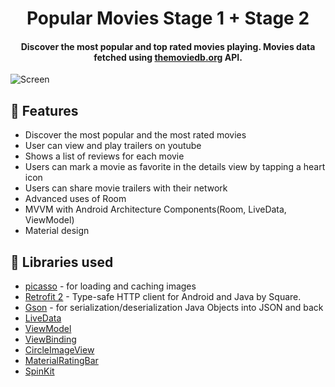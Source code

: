 <h1 align="center">Popular Movies Stage 1 + Stage 2</h1>
<h4 align="center">
	Discover the most popular and top rated movies playing. Movies data fetched using <a href="https://www.themoviedb.org/">themoviedb.org</a> API.
</h4>

![Screen](https://github.com/mohammedalsharif/PopularMoviesApp/blob/master/mockup/Mockup.jpg)

## 🌟 Features
*   Discover the most popular and the most rated movies
*   User can view and play trailers on youtube 
*   Shows a list of reviews for each movie
*   Users can mark a movie as favorite in the details view by tapping a heart icon 
*   Users can share movie trailers with their network
*   Advanced uses of Room
*   MVVM with Android Architecture Components(Room, LiveData, ViewModel)
*   Material design

## 📃 Libraries used

*   [picasso](https://github.com/square/picasso) - for loading and caching images 
*   [Retrofit 2](https://github.com/square/retrofit) - Type-safe HTTP client for Android and Java by Square. 
*   [Gson](https://github.com/google/gson) - for serialization/deserialization Java Objects into JSON and back
*   [LiveData](https://developer.android.com/topic/libraries/architecture/livedata)
*   [ViewModel](https://developer.android.com/topic/libraries/architecture/viewmodel)
*   [ViewBinding](https://developer.android.com/topic/libraries/view-binding)
*   [CircleImageView](https://github.com/hdodenhof/CircleImageView)
*   [MaterialRatingBar](https://github.com/zhanghai/MaterialRatingBar)
*   [SpinKit](https://github.com/ybq/Android-SpinKit)

